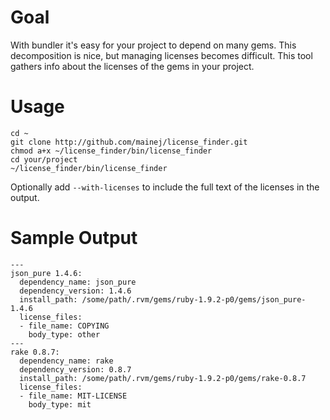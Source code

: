 Goal
====

With bundler it's easy for your project to depend on many gems.  This decomposition is nice, but managing licenses becomes difficult.  This tool gathers info about the licenses of the gems in your project.

Usage
=====

    cd ~
    git clone http://github.com/mainej/license_finder.git
    chmod a+x ~/license_finder/bin/license_finder
    cd your/project
    ~/license_finder/bin/license_finder

Optionally add `--with-licenses` to include the full text of the licenses in the output.

Sample Output
=============

    --- 
    json_pure 1.4.6: 
      dependency_name: json_pure
      dependency_version: 1.4.6
      install_path: /some/path/.rvm/gems/ruby-1.9.2-p0/gems/json_pure-1.4.6
      license_files: 
      - file_name: COPYING
        body_type: other
    --- 
    rake 0.8.7: 
      dependency_name: rake
      dependency_version: 0.8.7
      install_path: /some/path/.rvm/gems/ruby-1.9.2-p0/gems/rake-0.8.7
      license_files: 
      - file_name: MIT-LICENSE
        body_type: mit
        
